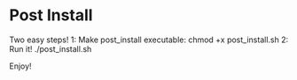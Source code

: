 # Post Install
Two easy steps!
1: Make post_install executable:
    chmod +x post_install.sh
2: Run it!
    ./post_install.sh

Enjoy!
